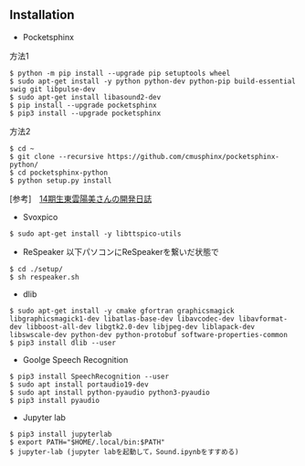 ## Installation


- Pocketsphinx

方法1
```
$ python -m pip install --upgrade pip setuptools wheel
$ sudo apt-get install -y python python-dev python-pip build-essential swig git libpulse-dev
$ sudo apt-get install libasound2-dev
$ pip install --upgrade pocketsphinx
$ pip3 install --upgrade pocketsphinx
```

方法2
```
$ cd ~
$ git clone --recursive https://github.com/cmusphinx/pocketsphinx-python/
$ cd pocketsphinx-python
$ python setup.py install
```

[参考]　[14期生東雲陽美さんの開発日誌](http://rione.org/dokuwiki/14%E6%9C%9F%E7%94%9F/%E6%9D%B1%E9%9B%B2%E9%99%BD%E7%BE%8E/%E9%96%8B%E7%99%BA%E6%97%A5%E8%AA%8C)

- Svoxpico
```
$ sudo apt-get install -y libttspico-utils
```
- ReSpeaker
以下パソコンにReSpeakerを繋いだ状態で
```
$ cd ./setup/
$ sh respeaker.sh
```
- dlib
```
$ sudo apt-get install -y cmake gfortran graphicsmagick libgraphicsmagick1-dev libatlas-base-dev libavcodec-dev libavformat-dev libboost-all-dev libgtk2.0-dev libjpeg-dev liblapack-dev libswscale-dev python-dev python-protobuf software-properties-common
$ pip3 install dlib --user
```
- Goolge Speech Recognition
```
$ pip3 install SpeechRecognition --user
$ sudo apt install portaudio19-dev
$ sudo apt install python-pyaudio python3-pyaudio
$ pip3 install pyaudio
```
- Jupyter lab
```
$ pip3 install jupyterlab
$ export PATH="$HOME/.local/bin:$PATH"
$ jupyter-lab (jupyter labを起動して，Sound.ipynbをすすめる)
```
